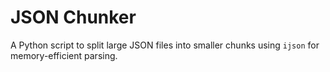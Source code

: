 # JSON Chunker

A Python script to split large JSON files into smaller chunks using `ijson` for memory-efficient parsing.
